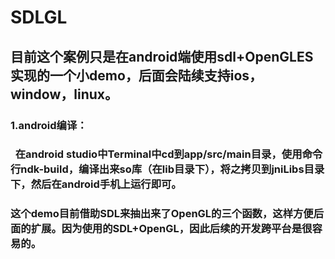 # SDLGL
## 目前这个案例只是在android端使用sdl+OpenGLES实现的一个小demo，后面会陆续支持ios，window，linux。
### 1.android编译：
###   在android studio中Terminal中cd到app/src/main目录，使用命令行ndk-build，编译出来so库（在lib目录下），将之拷贝到jniLibs目录下，然后在android手机上运行即可。
### 这个demo目前借助SDL来抽出来了OpenGL的三个函数，这样方便后面的扩展。因为使用的SDL+OpenGL，因此后续的开发跨平台是很容易的。
